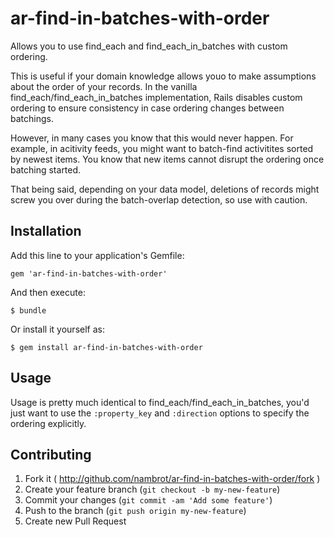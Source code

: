 # ar-find-in-batches-with-order

Allows you to use find_each and find_each_in_batches with custom ordering.

This is useful if your domain knowledge allows youo to make assumptions about the order of your records. In the vanilla find_each/find_each_in_batches implementation, Rails disables custom ordering to ensure consistency in case ordering changes between batchings.

However, in many cases you know that this would never happen. For example, in acitivity feeds, you might want to batch-find activitites sorted by newest items. You know that new items cannot disrupt the ordering once batching started.

That being said, depending on your data model, deletions of records might screw you over during the batch-overlap detection, so use with caution.

## Installation

Add this line to your application's Gemfile:

    gem 'ar-find-in-batches-with-order'

And then execute:

    $ bundle

Or install it yourself as:

    $ gem install ar-find-in-batches-with-order

## Usage

Usage is pretty much identical to find_each/find_each_in_batches, you'd just want to use the `:property_key` and `:direction` options to specify the ordering explicitly.

## Contributing

1. Fork it ( http://github.com/nambrot/ar-find-in-batches-with-order/fork )
2. Create your feature branch (`git checkout -b my-new-feature`)
3. Commit your changes (`git commit -am 'Add some feature'`)
4. Push to the branch (`git push origin my-new-feature`)
5. Create new Pull Request
